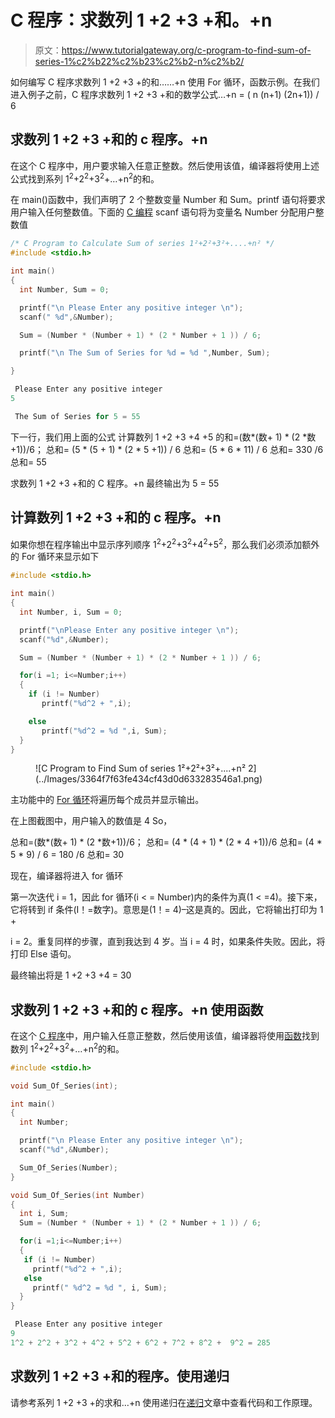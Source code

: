 # C 程序：求数列 1 +2 +3 +和。+n

> 原文：<https://www.tutorialgateway.org/c-program-to-find-sum-of-series-1%c2%b22%c2%b23%c2%b2-n%c2%b2/>

如何编写 C 程序求数列 1 +2 +3 +的和……+n 使用 For 循环，函数示例。在我们进入例子之前，C 程序求数列 1 +2 +3 +和的数学公式…+n = ( n (n+1) (2n+1)) / 6

## 求数列 1 +2 +3 +和的 c 程序。+n

在这个 C 程序中，用户要求输入任意正整数。然后使用该值，编译器将使用上述公式找到系列 1<sup>2</sup>+2<sup>2</sup>+3<sup>2</sup>+…+n<sup>2</sup>的和。

在 main()函数中，我们声明了 2 个整数变量 Number 和 Sum。printf 语句将要求用户输入任何整数值。下面的 [C 编程](https://www.tutorialgateway.org/c-programming/) scanf 语句将为变量名 Number 分配用户整数值

```c
/* C Program to Calculate Sum of series 1²+2²+3²+....+n² */
#include <stdio.h>

int main()
{
  int Number, Sum = 0;

  printf("\n Please Enter any positive integer \n");
  scanf(" %d",&Number);

  Sum = (Number * (Number + 1) * (2 * Number + 1 )) / 6;

  printf("\n The Sum of Series for %d = %d ",Number, Sum);

}
```

```c
 Please Enter any positive integer 
5

 The Sum of Series for 5 = 55
```

下一行，我们用上面的公式
计算数列 1 +2 +3 +4 +5 的和=(数*(数+ 1) * (2 *数+1))/6；
总和= (5 * (5 + 1) * (2 * 5 +1)) / 6
总和= (5 * 6 * 11) / 6
总和= 330 /6
总和= 55

求数列 1 +2 +3 +和的 C 程序。+n 最终输出为 5 = 55

## 计算数列 1 +2 +3 +和的 c 程序。+n

如果你想在程序输出中显示序列顺序 1<sup>2</sup>+2<sup>2</sup>+3<sup>2</sup>+4<sup>2</sup>+5<sup>2</sup>，那么我们必须添加额外的 For 循环来显示如下

```c
#include <stdio.h>

int main()
{
  int Number, i, Sum = 0;

  printf("\nPlease Enter any positive integer \n");
  scanf("%d",&Number);

  Sum = (Number * (Number + 1) * (2 * Number + 1 )) / 6;

  for(i =1; i<=Number;i++)
  {
    if (i != Number)
       printf("%d^2 + ",i);

    else
       printf("%d^2 = %d ",i, Sum);
  }
}

```

<figure class="wp-block-image">![C Program to Find Sum of series 1²+2²+3²+....+n² 2](../Images/3364f7f63fe434cf43d0d633283546a1.png)</figure>

主功能中的 [For 循环](https://www.tutorialgateway.org/for-loop-in-c-programming/)将遍历每个成员并显示输出。

在上图截图中，用户输入的数值是 4 So，

总和=(数*(数+ 1) * (2 *数+1))/6；
总和= (4 * (4 + 1) * (2 * 4 +1))/6
总和= (4 * 5 * 9) / 6
= 180 /6
总和= 30

现在，编译器将进入 for 循环

第一次迭代
i = 1，因此 for 循环(i < = Number)内的条件为真(1 < =4)。接下来，它将转到 if 条件(I！=数字)。意思是(1！= 4)–这是真的。因此，它将输出打印为 1 +

i = 2。重复同样的步骤，直到我达到 4 岁。当 i = 4 时，如果条件失败。因此，将打印 Else 语句。

最终输出将是 1 +2 +3 +4 = 30

## 求数列 1 +2 +3 +和的 c 程序。+n 使用函数

在这个 [C 程序](https://www.tutorialgateway.org/c-programming-examples/)中，用户输入任意正整数，然后使用该值，编译器将使用[函数](https://www.tutorialgateway.org/functions-in-c/ "FUNCTIONS")找到数列 1<sup>2</sup>+2<sup>2</sup>+3<sup>2</sup>+…+n<sup>2</sup>的和。

```c
#include <stdio.h>

void Sum_Of_Series(int);

int main()
{
  int Number;

  printf("\n Please Enter any positive integer \n");
  scanf("%d",&Number);

  Sum_Of_Series(Number);
}

void Sum_Of_Series(int Number)
{
  int i, Sum;
  Sum = (Number * (Number + 1) * (2 * Number + 1 )) / 6;

  for(i =1;i<=Number;i++)
  {
   if (i != Number)
     printf("%d^2 + ",i);
   else
     printf(" %d^2 = %d ", i, Sum); 
  } 
}
```

```c
 Please Enter any positive integer 
9
1^2 + 2^2 + 3^2 + 4^2 + 5^2 + 6^2 + 7^2 + 8^2 +  9^2 = 285 
```

## 求数列 1 +2 +3 +和的程序。使用递归

请参考系列 1 +2 +3 +的求和…+n 使用递归在[递归](https://www.tutorialgateway.org/recursion-in-c/ "RECURSION")文章中查看代码和工作原理。